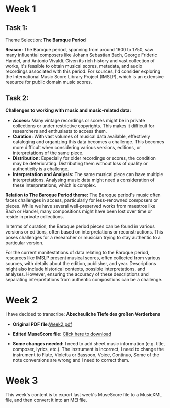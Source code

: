 # Week 1
## Task 1:
Theme Selection: **The Baroque Period**

**Reason:** The Baroque period, spanning from around 1600 to 1750, saw many influential composers like Johann Sebastian Bach, George Frideric Handel, and Antonio Vivaldi. Given its rich history and vast collection of works, it's feasible to obtain musical scores, metadata, and audio recordings associated with this period. For sources, I'd consider exploring the International Music Score Library Project (IMSLP), which is an extensive resource for public domain music scores.

## Task 2:
**Challenges to working with music and music-related data:**
- **Access:** Many vintage recordings or scores might be in private collections or under restrictive copyrights. This makes it difficult for researchers and enthusiasts to access them.
- **Curation:** With vast volumes of musical data available, effectively cataloging and organizing this data becomes a challenge. This becomes more difficult when considering various versions, editions, or interpretations of the same piece.
- **Distribution:** Especially for older recordings or scores, the condition may be deteriorating. Distributing them without loss of quality or authenticity is a challenge.
- **Interpretation and Analysis:** The same musical piece can have multiple interpretations. Analysing music data might need a consideration of these interpretations, which is complex.

**Relation to The Baroque Period theme:**
The Baroque period's music often faces challenges in access, particularly for less-renowned composers or pieces. While we have several well-preserved works from maestros like Bach or Handel, many compositions might have been lost over time or reside in private collections. 

In terms of curation, the Baroque period pieces can be found in various versions or editions, often based on interpretations or reconstructions. This poses challenges for a researcher or musician trying to stay authentic to a particular version.

For the current manifestations of data relating to the Baroque period, resources like IMSLP present musical scores, often collected from various sources, with details about the edition, publisher, and year. Descriptions might also include historical contexts, possible interpretations, and analyses. However, ensuring the accuracy of these descriptions and separating interpretations from authentic compositions can be a challenge.

# Week 2
 I have decided to transcribe: **Abscheuliche Tiefe des großen Verderbens**


- **Original PDF file:**[Week2.pdf](https://github.com/Kerui0101/MCA-2023/files/12810971/Week2.pdf)

- **Edited MuseScore file:** [Click here to download](https://github.com/Kerui0101/MCA-2023/raw/master/data/Week%202.mscz)

- **Some changes needed:**
I need to add sheet music information (e.g. title, composer, lyrics, etc.).
The instrument is incorrect, I need to change the instrument to Flute, Violetta or Bassoon, Voice, Continuo,
Some of the note conversions are wrong and I need to correct them.

# Week 3
 This week's content is to export last week's MuseScore file to a MusicXML file, and then convert it into an MEI file.
